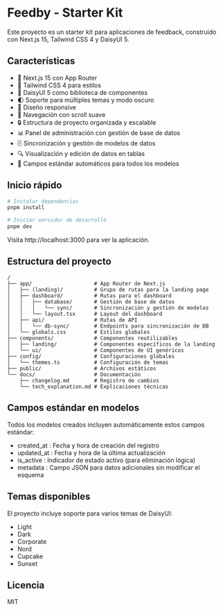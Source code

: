 # Feedby - Starter Kit

Este proyecto es un starter kit para aplicaciones de feedback, construido con Next.js 15, Tailwind CSS 4 y DaisyUI 5.

## Características

- 🚀 Next.js 15 con App Router
- 🎨 Tailwind CSS 4 para estilos
- 🧩 DaisyUI 5 como biblioteca de componentes
- 🌓 Soporte para múltiples temas y modo oscuro
- 📱 Diseño responsive
- 🔄 Navegación con scroll suave
- 🔒 Estructura de proyecto organizada y escalable
- 📊 Panel de administración con gestión de base de datos
- 🗄️ Sincronización y gestión de modelos de datos
- 🔍 Visualización y edición de datos en tablas
- 🧰 Campos estándar automáticos para todos los modelos

## Inicio rápido

```bash
# Instalar dependencias
pnpm install

# Iniciar servidor de desarrollo
pnpm dev
```

Visita http://localhost:3000 para ver la aplicación.

## Estructura del proyecto
```plaintext
/
├── app/                    # App Router de Next.js
│   ├── (landing)/          # Grupo de rutas para la landing page
│   ├── dashboard/          # Rutas para el dashboard
│   │   ├── database/       # Gestión de base de datos
│   │   │   └── sync/       # Sincronización y gestión de modelos
│   │   └── layout.tsx      # Layout del dashboard
│   ├── api/                # Rutas de API
│   │   └── db-sync/        # Endpoints para sincronización de DB
│   └── globals.css         # Estilos globales
├── components/             # Componentes reutilizables
│   ├── landing/            # Componentes específicos de la landing
│   └── ui/                 # Componentes de UI genéricos
├── config/                 # Configuraciones globales
│   └── themes.ts           # Configuración de temas
├── public/                 # Archivos estáticos
└── docs/                   # Documentación
    ├── changelog.md        # Registro de cambios
    └── tech_explanation.md # Explicaciones técnicas
```

## Campos estándar en modelos
Todos los modelos creados incluyen automáticamente estos campos estándar:

- created_at : Fecha y hora de creación del registro
- updated_at : Fecha y hora de la última actualización
- is_active : Indicador de estado activo (para eliminación lógica)
- metadata : Campo JSON para datos adicionales sin modificar el esquema
## Temas disponibles
El proyecto incluye soporte para varios temas de DaisyUI:

- Light
- Dark
- Corporate
- Nord
- Cupcake
- Sunset
## Licencia
MIT